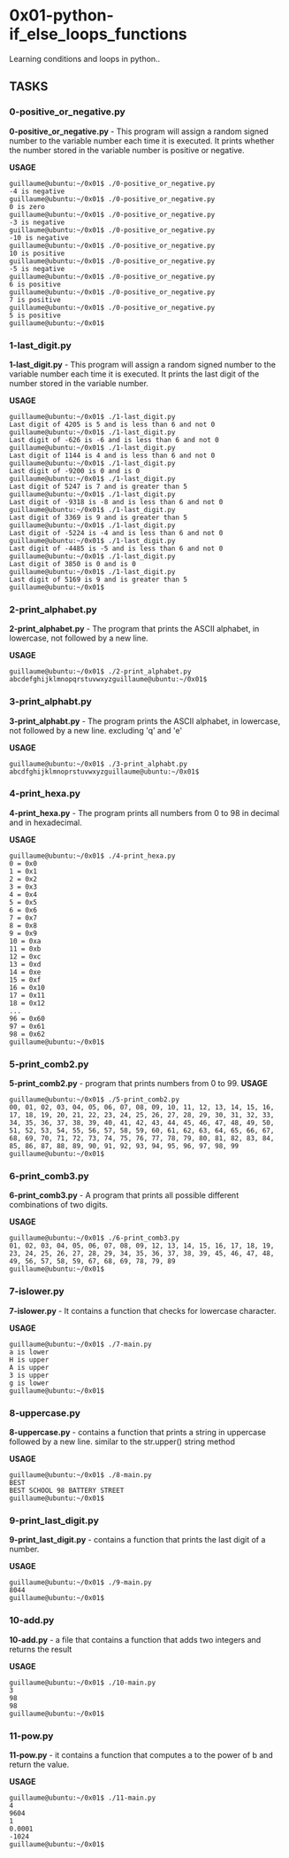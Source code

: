 # 0x01-python-if_else_loops_functions

Learning conditions and loops in python..

## TASKS

### 0-positive_or_negative.py

**0-positive_or_negative.py** - This program will assign a random signed number to the variable number each time it is executed. It prints whether the number stored in the variable number is positive or negative.

**USAGE**
```
guillaume@ubuntu:~/0x01$ ./0-positive_or_negative.py
-4 is negative
guillaume@ubuntu:~/0x01$ ./0-positive_or_negative.py
0 is zero
guillaume@ubuntu:~/0x01$ ./0-positive_or_negative.py
-3 is negative
guillaume@ubuntu:~/0x01$ ./0-positive_or_negative.py
-10 is negative
guillaume@ubuntu:~/0x01$ ./0-positive_or_negative.py
10 is positive
guillaume@ubuntu:~/0x01$ ./0-positive_or_negative.py
-5 is negative
guillaume@ubuntu:~/0x01$ ./0-positive_or_negative.py
6 is positive
guillaume@ubuntu:~/0x01$ ./0-positive_or_negative.py
7 is positive
guillaume@ubuntu:~/0x01$ ./0-positive_or_negative.py
5 is positive
guillaume@ubuntu:~/0x01$
```

### 1-last_digit.py
**1-last_digit.py** - This program will assign a random signed number to the variable number each time it is executed. It prints the last digit of the number stored in the variable number.

**USAGE**
```
guillaume@ubuntu:~/0x01$ ./1-last_digit.py
Last digit of 4205 is 5 and is less than 6 and not 0
guillaume@ubuntu:~/0x01$ ./1-last_digit.py
Last digit of -626 is -6 and is less than 6 and not 0
guillaume@ubuntu:~/0x01$ ./1-last_digit.py
Last digit of 1144 is 4 and is less than 6 and not 0
guillaume@ubuntu:~/0x01$ ./1-last_digit.py
Last digit of -9200 is 0 and is 0
guillaume@ubuntu:~/0x01$ ./1-last_digit.py
Last digit of 5247 is 7 and is greater than 5
guillaume@ubuntu:~/0x01$ ./1-last_digit.py
Last digit of -9318 is -8 and is less than 6 and not 0
guillaume@ubuntu:~/0x01$ ./1-last_digit.py
Last digit of 3369 is 9 and is greater than 5
guillaume@ubuntu:~/0x01$ ./1-last_digit.py
Last digit of -5224 is -4 and is less than 6 and not 0
guillaume@ubuntu:~/0x01$ ./1-last_digit.py
Last digit of -4485 is -5 and is less than 6 and not 0
guillaume@ubuntu:~/0x01$ ./1-last_digit.py
Last digit of 3850 is 0 and is 0
guillaume@ubuntu:~/0x01$ ./1-last_digit.py
Last digit of 5169 is 9 and is greater than 5
guillaume@ubuntu:~/0x01$
```

### 2-print_alphabet.py
**2-print_alphabet.py** - The program that prints the ASCII alphabet, in lowercase, not followed by a new line.

**USAGE**
```
guillaume@ubuntu:~/0x01$ ./2-print_alphabet.py
abcdefghijklmnopqrstuvwxyzguillaume@ubuntu:~/0x01$
```

### 3-print_alphabt.py
**3-print_alphabt.py** - The program prints the ASCII alphabet, in lowercase, not followed by a new line. excluding 'q' and 'e'

**USAGE**
```
guillaume@ubuntu:~/0x01$ ./3-print_alphabt.py
abcdfghijklmnoprstuvwxyzguillaume@ubuntu:~/0x01$
```
### 4-print_hexa.py
**4-print_hexa.py** - The program prints all numbers from 0 to 98 in decimal and in hexadecimal.

**USAGE**
```
guillaume@ubuntu:~/0x01$ ./4-print_hexa.py
0 = 0x0
1 = 0x1
2 = 0x2
3 = 0x3
4 = 0x4
5 = 0x5
6 = 0x6
7 = 0x7
8 = 0x8
9 = 0x9
10 = 0xa
11 = 0xb
12 = 0xc
13 = 0xd
14 = 0xe
15 = 0xf
16 = 0x10
17 = 0x11
18 = 0x12
...
96 = 0x60
97 = 0x61
98 = 0x62
guillaume@ubuntu:~/0x01$
```

### 5-print_comb2.py
**5-print_comb2.py** - program that prints numbers from 0 to 99.
**USAGE**
```
guillaume@ubuntu:~/0x01$ ./5-print_comb2.py
00, 01, 02, 03, 04, 05, 06, 07, 08, 09, 10, 11, 12, 13, 14, 15, 16, 17, 18, 19, 20, 21, 22, 23, 24, 25, 26, 27, 28, 29, 30, 31, 32, 33, 34, 35, 36, 37, 38, 39, 40, 41, 42, 43, 44, 45, 46, 47, 48, 49, 50, 51, 52, 53, 54, 55, 56, 57, 58, 59, 60, 61, 62, 63, 64, 65, 66, 67, 68, 69, 70, 71, 72, 73, 74, 75, 76, 77, 78, 79, 80, 81, 82, 83, 84, 85, 86, 87, 88, 89, 90, 91, 92, 93, 94, 95, 96, 97, 98, 99
guillaume@ubuntu:~/0x01$
```

### 6-print_comb3.py
**6-print_comb3.py** - A program that prints all possible different combinations of two digits.

**USAGE**
```
guillaume@ubuntu:~/0x01$ ./6-print_comb3.py
01, 02, 03, 04, 05, 06, 07, 08, 09, 12, 13, 14, 15, 16, 17, 18, 19, 23, 24, 25, 26, 27, 28, 29, 34, 35, 36, 37, 38, 39, 45, 46, 47, 48, 49, 56, 57, 58, 59, 67, 68, 69, 78, 79, 89
guillaume@ubuntu:~/0x01$
```

### 7-islower.py

**7-islower.py** - It contains  a function that checks for lowercase character.

**USAGE**
```
guillaume@ubuntu:~/0x01$ ./7-main.py
a is lower
H is upper
A is upper
3 is upper
g is lower
guillaume@ubuntu:~/0x01$
```


### 8-uppercase.py
**8-uppercase.py** - contains a function that prints a string in uppercase followed by a new line. similar to the str.upper() string method

**USAGE**
```
guillaume@ubuntu:~/0x01$ ./8-main.py
BEST
BEST SCHOOL 98 BATTERY STREET
guillaume@ubuntu:~/0x01$
```

### 9-print_last_digit.py
**9-print_last_digit.py** - contains a function that prints the last digit of a number.

**USAGE**
```
guillaume@ubuntu:~/0x01$ ./9-main.py
8044
guillaume@ubuntu:~/0x01$
```

### 10-add.py
**10-add.py** - a file that contains a function that adds two integers and returns the result

**USAGE**
```
guillaume@ubuntu:~/0x01$ ./10-main.py
3
98
98
guillaume@ubuntu:~/0x01$ 
```

### 11-pow.py
**11-pow.py** - it contains a function that computes a to the power of b and return the value.

**USAGE**
```
guillaume@ubuntu:~/0x01$ ./11-main.py
4
9604
1
0.0001
-1024
guillaume@ubuntu:~/0x01$
```
